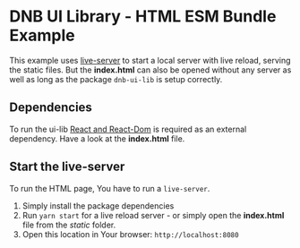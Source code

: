 # DNB UI Library - HTML ESM Bundle Example

This example uses [live-server](https://www.npmjs.com/package/live-server) to start a local server with live reload, serving the static files. But the **index.html** can also be opened without any server as well as long as the package `dnb-ui-lib` is setup correctly.

## Dependencies

To run the ui-lib [React and React-Dom](https://cdnjs.com/libraries/react) is required as an external dependency. Have a look at the **index.html** file.

## Start the live-server

To run the HTML page, You have to run a `live-server`.

1. Simply install the package dependencies
1. Run `yarn start` for a live reload server - or simply open the **index.html** file from the _static_ folder.
1. Open this location in Your browser: `http://localhost:8080`
